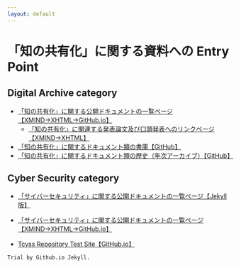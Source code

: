 ```yaml
---
layout: default
---
```

# 「知の共有化」に関する資料への Entry Point

## Digital Archive category
- [「知の共有化」に関する公開ドキュメントの一覧ページ【XMIND→XHTML→GitHub.io】](https://bluemoon55.github.io/Sharing_Knowledge/Digital_Archives/Deliverables/mind2html/Bib03-01-2%20図書館情報システム関連%20ドキュメント構成.html)
   - [「知の共有化」に関連する発表論文及び口頭発表へのリンクページ【XMIND→XHTML】](https://bluemoon55.github.io/Sharing_Knowledge/Digital_Archives/Deliverables/mind2html/DAX45-01「知の共有化」に関連する発表論文及び口頭発表.html)
- [「知の共有化」に関するドキュメント類の書庫【GitHub】](https://github.com/BlueMoon55/Sharing_Knowledge)
- [「知の共有化」に関するドキュメント類の歴史（年次アーカイブ）【GitHub】](https://github.com/BlueMoon55/History_Archives)

## Cyber Security category
- [「サイバーセキュリティ」に関する公開ドキュメントの一覧ページ【Jekyll版】](https://bluemoon55.github.io/Sharing_Knowledge/Cyber_Security/index.html)
- [「サイバーセキュリティ」に関する公開ドキュメントの一覧ページ【XMIND→XHTML→GitHub.io】](https://bluemoon55.github.io/Sharing_Knowledge/Cyber_Security/Deliverables/mind2html/Bib03-01-3%20サイバーセキュリティ関連ドキュメント構成.html)

- [Tcyss Repository Test Site【GitHub.io】](https://bluemoon55.github.io/TCYSS_Repository/)
```
Trial by Github.io Jekyll.
```
